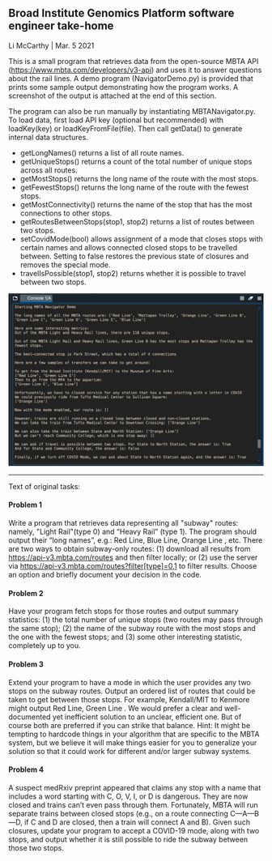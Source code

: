 ## Broad Institute Genomics Platform software engineer take-home
Li McCarthy | Mar. 5 2021

This is a small program that retrieves data from the open-source MBTA API (https://www.mbta.com/developers/v3-api) and uses it to answer questions
about the rail lines.  A demo program (NavigatorDemo.py) is provided that prints some sample output demonstrating how the program works.  A screenshot of the output is attached at the end of this section.  

The program can also be run manually by instantiating MBTANavigator.py.  To load data, first load API key (optional but recommended) with loadKey(key) or loadKeyFromFile(file).  Then call getData() to generate internal data structures.  

* getLongNames() returns a list of all route names.  
* getUniqueStops() returns a count of the total number of unique stops across
all routes.  
* getMostStops() returns the long name of the route with the most stops.  
* getFewestStops() returns the long name of the route with the fewest stops.  
* getMostConnectivity() returns the name of the stop that has the most connections to other stops.  
* getRoutesBetweenStops(stop1, stop2) returns a list of routes between two stops.  
* setCovidMode(bool) allows assignment of a mode that closes stops with certain names and allows connected closed stops to be travelled between. Setting to false restores the previous state of closures and removes the special mode.  
* travelIsPossible(stop1, stop2) returns whether it is possible to travel between two stops.  

![Demo Output](demo_screenshot.png)

***

Text of original tasks:
#### Problem 1  
Write a program that retrieves data representing all "subway" routes: namely, "Light Rail"(type 0)
and “Heavy Rail” (type 1). The program should output their “long names”, e.g.: Red Line,
Blue Line, Orange Line , etc.
There are two ways to obtain subway-only routes:
(1) download all results from https://api-v3.mbta.com/routes and then filter locally; or
(2) use the server via https://api-v3.mbta.com/routes?filter[type]=0,1 to filter
results.
Choose an option and briefly document your decision in the code.

#### Problem 2  
Have your program fetch stops for those routes and output summary statistics:
(1) the total number of unique stops (two routes may pass through the same stop);
(2) the name of the subway route with the most stops and the one with the fewest stops; and
(3) some other interesting statistic, completely up to you.

#### Problem 3  
Extend your program to have a mode in which the user provides any two stops on the subway
routes. Output an ordered list of routes that could be taken to get between those stops.
For example, Kendall/MIT to Kenmore might output Red Line, Green Line . We would
prefer a clear and well-documented yet inefficient solution to an unclear, efficient one. But of
course both are preferred if you can strike that balance.
Hint: It might be tempting to hardcode things in your algorithm that are specific to the MBTA
system, but we believe it will make things easier for you to generalize your solution so that it
could work for different and/or larger subway systems.

#### Problem 4  
A suspect medRxiv preprint appeared that claims any stop with a name that includes a word
starting with C, O, V, I, or D is dangerous. They are now closed and trains can’t even pass
through them. Fortunately, MBTA will run separate trains between closed stops (e.g., on a route
connecting C—A—B—D, if C and D are closed, then a train will connect A and B). Given such
closures, update your program to accept a COVID-19 mode, along with two stops, and output
whether it is still possible to ride the subway between those two stops.
